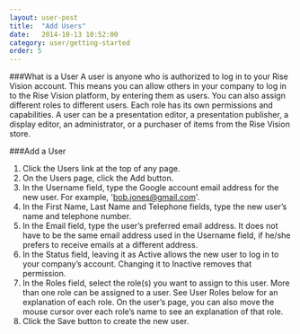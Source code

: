 ```yaml
---
layout: user-post
title:  "Add Users"
date:   2014-10-13 10:52:00
category: user/getting-started
order: 5
---
```


###What is a User
A user is anyone who is authorized to log in to your Rise Vision account. This means you can allow others in your company to log in to the Rise Vision platform, by entering them as users. You can also assign different roles to different users. Each role has its own permissions and capabilities.  A user can be a presentation editor, a presentation publisher, a display editor, an administrator, or a purchaser of items from the Rise Vision store.


###Add a User
1. Click the Users link at the top of any page.
2. On the Users page, click the Add button.
3. In the Username field, type the Google account email address for the new user. For example, 'bob.jones@gmail.com'.
4. In the First Name, Last Name and Telephone fields, type the new user’s name and telephone number.
5. In the Email field, type the user’s preferred email address. It does not have to be the same email address used in the Username field, if he/she prefers to receive emails at a different address.
6. In the Status field, leaving it as Active allows the new user to log in to your company’s account. Changing it to Inactive removes that permission.
7. In the Roles field, select the role(s) you want to assign to this user. More than one role can be assigned to a user. See User Roles below for an explanation of each role. On the user’s page, you can also move the mouse cursor over each role’s name to see an explanation of that role.
8. Click the Save button to create the new user.